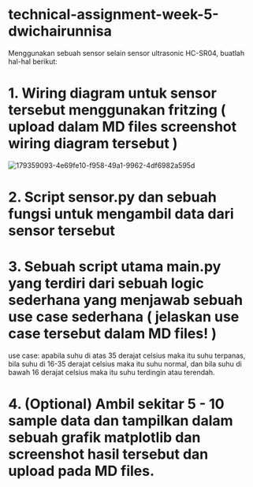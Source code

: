 # technical-assignment-week-5-dwichairunnisa

Menggunakan sebuah sensor selain sensor ultrasonic HC-SR04, buatlah hal-hal berikut:
# 1. Wiring diagram untuk sensor tersebut menggunakan fritzing ( upload dalam MD files screenshot wiring diagram tersebut )
![179359093-4e69fe10-f958-49a1-9962-4df6982a595d](https://user-images.githubusercontent.com/108121381/182008344-a31e1774-a3a4-440c-900a-54dbd23ffdea.jpg)

# 2. Script sensor.py dan sebuah fungsi untuk mengambil data dari sensor tersebut

# 3. Sebuah script utama main.py yang terdiri dari sebuah logic sederhana yang menjawab sebuah use case sederhana ( jelaskan use case tersebut dalam MD files! )
use case: apabila suhu di atas 35 derajat celsius maka itu suhu terpanas, bila suhu di 16-35 derajat celsius maka itu suhu normal, dan bila suhu di bawah 16 derajat celsius maka itu suhu terdingin atau terendah.
# 4. (Optional) Ambil sekitar 5 - 10 sample data dan tampilkan dalam sebuah grafik matplotlib dan screenshot hasil tersebut dan upload pada MD files.






